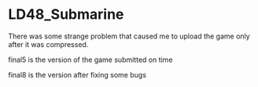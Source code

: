# LD48_Submarine

There was some strange problem that caused me to upload the game only after it was compressed.

final5 is the version of the game submitted on time

final8 is the version after fixing some bugs